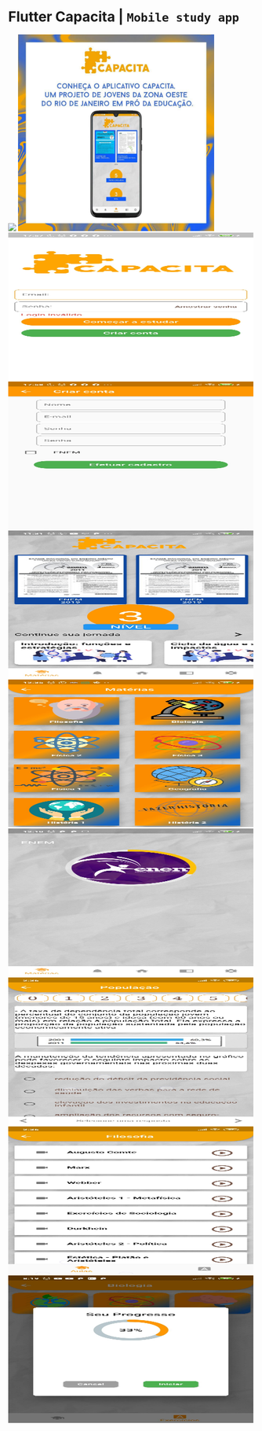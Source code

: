# Flutter Capacita  | `Mobile study app`

<img src="/screenshots/Logo.jpg">


<img src="/screenshots/pub.jpg" height=400 width=400>
<img src="/screenshots/login.jpg" height=300 width=500>
<img src="/screenshots/create.jpg" height=300 width=500>
<img src="/screenshots/home.jpg" height=300 width=500>
<img src="/screenshots/materias.jpg" height=300 width=500>
<img src="/screenshots/cursos.jpg" height=300 width=500>
<img src="/screenshots/questoes.jpg" height=300 width=500>
<img src="/screenshots/aulas.jpg" height=300 width=500>
<img src="/screenshots/progresso.jpg" height=300 width=500>



